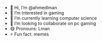 - 👋 Hi, I’m @ahmedlman
- 👀 I’m interested in gaming
- 🌱 I’m currently learning computer science
- 💞️ I’m looking to collaborate on pc gaming
- 😄 Pronouns: Lman
- ⚡ Fun fact: memes

<!---
ahmedlman/ahmedlman is a ✨ special ✨ repository because its `README.md` (this file) appears on your GitHub profile.
You can click the Preview link to take a look at your changes.
--->
